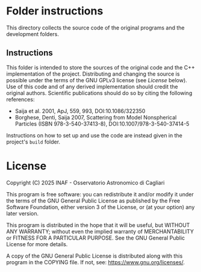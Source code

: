 # Folder instructions

This directory collects the source code of the original programs and the development folders.

## Instructions

This folder is intended to store the sources of the original code and the C++ implementation of the project. Distributing and changing the source is possible under the terms of the GNU GPLv3 license (see *License* below). Use of this code and of any derived implementation should credit the original authors. Scientific publications should do so by citing the following references:

- Saija et al. 2001, ApJ, 559, 993, DOI:10.1086/322350
- Borghese, Denti, Saija 2007, Scattering from Model Nonspherical Particles (ISBN 978-3-540-37413-8), DOI:10.1007/978-3-540-37414-5

Instructions on how to set up and use the code are instead given in the project's `build` folder.

# License

   Copyright (C) 2025   INAF - Osservatorio Astronomico di Cagliari

   This program is free software: you can redistribute it and/or modify
   it under the terms of the GNU General Public License as published by
   the Free Software Foundation, either version 3 of the License, or
   (at your option) any later version.
   
   This program is distributed in the hope that it will be useful,
   but WITHOUT ANY WARRANTY; without even the implied warranty of
   MERCHANTABILITY or FITNESS FOR A PARTICULAR PURPOSE.  See the
   GNU General Public License for more details.
   
   A copy of the GNU General Public License is distributed along with
   this program in the COPYING file. If not, see: <https://www.gnu.org/licenses/>.
